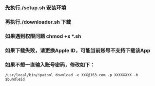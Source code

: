 ### 先执行./setup.sh 安装环境
### 再执行./downloader.sh 下载
### 如果遇到权限问题 chmod +x *.sh
### 如果下载失败，请更换Apple ID，可能当前账号不支持下载该App
### 如果不想一直输入账号密码，修改如下：

```
/usr/local/bin/ipatool download -e XXX@163.com -p XXXXXXXX -b $bundleid
```

